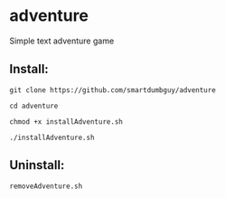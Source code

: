 # adventure
Simple text adventure game

## Install:

`git clone https://github.com/smartdumbguy/adventure`

`cd adventure`

`chmod +x installAdventure.sh`

`./installAdventure.sh`

## Uninstall:

`removeAdventure.sh`
